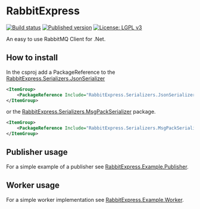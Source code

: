 # RabbitExpress

[![Build status](https://ci.appveyor.com/api/projects/status/85tk2tr8y5cqg4l8/branch/master?svg=true)](https://checked.link/0000004b)
[![Published version](https://img.shields.io/nuget/v/RabbitExpress.svg)](https://checked.link/00000049)
[![License: LGPL v3](https://img.shields.io/badge/License-LGPL%20v3-blue.svg)](https://checked.link/0000004c)

An easy to use RabbitMQ Client for .Net.

## How to install

In the csproj add a PackageReference to the [RabbitExpress.Serializers.JsonSerializer](Serializers/RabbitExpress.Serializers.JsonSerializer/README.md)

```xml
<ItemGroup>
    <PackageReference Include="RabbitExpress.Serializers.JsonSerializer" Version="1.*" />
</ItemGroup>
```
 or the [RabbitExpress.Serializers.MsgPackSerializer](Serializers/RabbitExpress.Serializers.MsgPackSerializer/README.md) package.
```xml
<ItemGroup>
    <PackageReference Include="RabbitExpress.Serializers.MsgPackSerializer" Version="1.*" />
</ItemGroup>
```

## Publisher usage

For a simple example of a publisher see [RabbitExpress.Example.Publisher](Examples/RabbitExpress.Example.Publisher/README.md).

## Worker usage

For a simple worker implementation see [RabbitExpress.Example.Worker](Examples/RabbitExpress.Example.Worker/README.md).

